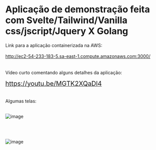 # Aplicação de demonstração feita com Svelte/Tailwind/Vanilla css/jscript/Jquery X Golang

Link para a aplicação containerizada na AWS:
<br><br>
<a href="http://ec2-54-233-183-5.sa-east-1.compute.amazonaws.com:3000/" target="_blank">
    <span style='font-size:20px'>http://ec2-54-233-183-5.sa-east-1.compute.amazonaws.com:3000/</span>
</a>
<br><br><br>
Vídeo curto comentando alguns detalhes da aplicação:

<a href="https://youtu.be/MGTK2XQaDl4" target="_blank">
    <span style='font-size:20px'>https://youtu.be/MGTK2XQaDl4</span>
</a>
<br><br><br>
Algumas telas:
<br><br>

![image](https://github.com/user-attachments/assets/a581d92c-52ed-4267-b9c9-23a46152d6b0)

<br><br>

![image](https://github.com/user-attachments/assets/ec9b4b3f-c709-41d4-95d5-29ceacd53804)

<br><br>

<br><br><br>






